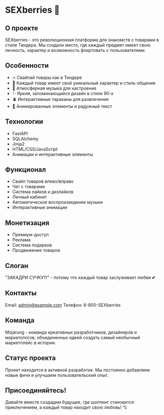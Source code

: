 # SEXberries 🍓

## О проекте
SEXberries - это революционная платформа для знакомств с товарами в стиле Тиндера. Мы создали место, где каждый предмет имеет свою личность, характер и возможность флиртовать с пользователями.

## Особенности
- 🔥 Свайпай товары как в Тиндере
- 💋 Каждый товар имеет свой уникальный характер и стиль общения
- 🎵 Атмосферная музыка для настроения
- ✨ Яркий, запоминающийся дизайн в стиле 90-х
- 🪲 Интерактивные тараканы для развлечения
- 🌈 Анимированные элементы и радужный текст

## Технологии
- FastAPI
- SQLAlchemy
- Jinja2
- HTML/CSS/JavaScript
- Анимации и интерактивные элементы

## Функционал
- Свайп товаров влево/вправо
- Чат с товарами
- Система лайков и дизлайков
- Личный кабинет
- Автоматическое воспроизведение музыки
- Интерактивные анимации

## Монетизация
- Премиум-доступ
- Реклама
- Система подарков
- Продвижение товаров

## Слоган
"ЗАКАДРИ СУЧКУ!!!" - потому что каждый товар заслуживает любви 💕

## Контакты
Email: admin@example.com
Телефон: 8-800-SEXberries

## Команда
Mojarung - команда креативных разработчиков, дизайнеров и маркетологов, объединенных идеей создать самый необычный маркетплейс в истории.

## Статус проекта
Проект находится в активной разработке. Мы постоянно добавляем новые фичи и улучшаем пользовательский опыт.

## Присоединяйтесь!
Давайте вместе создадим будущее, где шоппинг становится приключением, а каждый товар находит свою любовь! 💘
